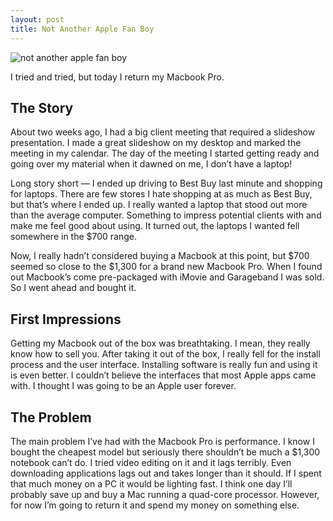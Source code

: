 ```yaml
---
layout: post
title: Not Another Apple Fan Boy
---
```


<img src="{{ site.url }}/images/macbook.jpg" alt="not another apple fan boy" />

I tried and tried, but today I return my Macbook Pro.

## The Story

About two weeks ago, I had a big client meeting that required a slideshow presentation. I made a great slideshow on my desktop and marked the meeting in my calendar. The day of the meeting I started getting ready and going over my material when it dawned on me, I don’t have a laptop!

Long story short — I ended up driving to Best Buy last minute and shopping for laptops.  There are few stores I hate shopping at as much as Best Buy, but that’s where I ended up. I really wanted a laptop that stood out more than the average computer. Something to impress potential clients with and make me feel good about using. It turned out, the laptops I wanted fell somewhere in the $700 range.

Now, I really hadn’t considered buying a Macbook at this point, but $700 seemed so close to the $1,300 for a brand new Macbook Pro. When I found out Macbook’s come pre-packaged with iMovie and Garageband I was sold. So I went ahead and bought it.

## First Impressions

Getting my Macbook out of the box was breathtaking. I mean, they really know how to sell you. After taking it out of the box, I really fell for the install process and the user interface. Installing software is really fun and using it is even better. I couldn’t believe the interfaces that most Apple apps came with. I thought I was going to be an Apple user forever.

## The Problem

The main problem I’ve had with the Macbook Pro is performance. I know I bought the cheapest model but seriously there shouldn’t be much a $1,300 notebook can’t do. I tried video editing on it and it lags terribly. Even downloading applications lags out and takes longer than it should. If I spent that much money on a PC it would be lighting fast. I think one day I’ll probably save up and buy a Mac running a quad-core processor. However, for now I’m going to return it and spend my money on something else.